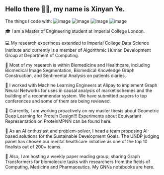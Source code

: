 ## Hello there 👋🏻, my name is Xinyan Ye.

The things I code with:
![image]({https://img.shields.io/badge/TensorFlow-FF6F00?style=for-the-badge&logo=tensorflow&logoColor=white})
![image]({https://img.shields.io/badge/Keras-FF0000?style=for-the-badge&logo=keras&logoColor=white})
![image]({https://img.shields.io/badge/PyTorch-EE4C2C?style=for-the-badge&logo=pytorch&logoColor=white})
![image]({https://img.shields.io/badge/Weights_&_Biases-FFBE00?style=for-the-badge&logo=WeightsAndBiases&logoColor=white})
<!--
**xy2119/xy2119** is a ✨ _special_ ✨ repository because its `README.md` (this file) appears on your GitHub profile.

Here are some ideas to get you started:

- 🔭 I’m currently working on ...
- 🌱 I’m currently learning ...
- 👯 I’m looking to collaborate on ...
- 🤔 I’m looking for help with ...
- 💬 Ask me about ...
- 📫 How to reach me: ...
- 😄 Pronouns: ...
- ⚡ Fun fact: ...
-->


🎓 I am a Master of Engineering student at Imperial College London. 

💻 My research experinces extended to Imperial College Data Science Institute and currently is a member of Algorithmic Human Development Group at Department of Computing.

💊 Most of my research is within Biomedicine and Healthcare, including Biomedical Image Segmentation, Biomedical Knowledge Graph Construction, and Sentimental Analysis on patients diaries.

🦾 I worked with Machine Learning Engineers at Alipay to implement Graph Neural Networks for uses in causal analysis of market schemes and the building of a recommendar system. We have submitted papers to top conferences and some of them are being reviewed.

🧬 Currently, I am working proactively on my master thesis about Geometric Deep Learning for Protein Design!!! Experiments about Equivariant Representation on ProteinMPNN can be found here.

🌱 As an AI enthusiast and problem-solver, I head a team proposing AI-based solutions for the Sustainable Development Goals. The UNDP judging panel has chosen our mental healthcare initiative as one of the top 10 finalists out of 200+ teams.

💬 Also, I am hosting a weekly paper reading group, sharing Graph Transformers for biomolecule tasks with researchers from the fields of Computing, Medicine and Pharmaceutics. My GNNs notebooks are here.
